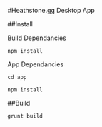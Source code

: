 #Heathstone.gg Desktop App


##Install

Build Dependancies

`npm install`


App Dependancies

`cd app`

`npm install`



##Build

`grunt build`
